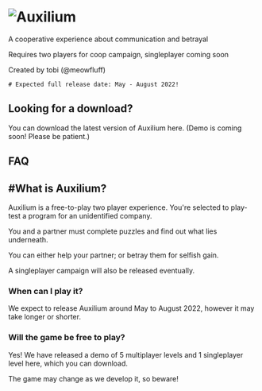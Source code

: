 # ![Auxilium](https://user-images.githubusercontent.com/96433729/155215584-6429aa18-2c0c-4343-a941-240257c61283.png)

A cooperative experience about communication and betrayal

Requires two players for coop campaign, singleplayer coming soon

Created by tobi (@meowfluff)

`# Expected full release date: May - August 2022!`

## Looking for a download?
You can download the latest version of Auxilium here.
(Demo is coming soon! Please be patient.)

## FAQ

## #What is Auxilium?
Auxilium is a free-to-play two player experience. You're selected to play-test a program for an unidentified company.

You and a partner must complete puzzles and find out what lies underneath.

You can either help your partner; or betray them for selfish gain.

A singleplayer campaign will also be released eventually.

### When can I play it?
We expect to release Auxilium around May to August 2022, however it may take longer or shorter.

### Will the game be free to play?
Yes! We have released a demo of 5 multiplayer levels and 1 singleplayer level here, which you can download.

The game may change as we develop it, so beware!
